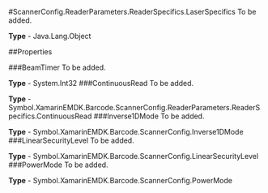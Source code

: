 #ScannerConfig.ReaderParameters.ReaderSpecifics.LaserSpecifics
To be added.

**Type** - Java.Lang.Object

##Properties

###BeamTimer
To be added.

**Type** - System.Int32
###ContinuousRead
To be added.

**Type** - Symbol.XamarinEMDK.Barcode.ScannerConfig.ReaderParameters.ReaderSpecifics.ContinuousRead
###Inverse1DMode
To be added.

**Type** - Symbol.XamarinEMDK.Barcode.ScannerConfig.Inverse1DMode
###LinearSecurityLevel
To be added.

**Type** - Symbol.XamarinEMDK.Barcode.ScannerConfig.LinearSecurityLevel
###PowerMode
To be added.

**Type** - Symbol.XamarinEMDK.Barcode.ScannerConfig.PowerMode


